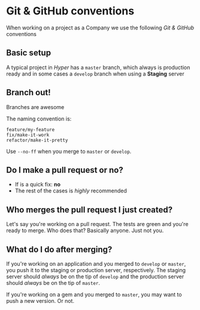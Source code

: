# Git & GitHub conventions

When working on a project as a Company we use the following *Git & GitHub* conventions

## Basic setup

A typical project in *Hyper* has a `master` branch, which always is production ready
and in some cases a `develop` branch when using a **Staging** server

## Branch out!

Branches are awesome

The naming convention is:

```
feature/my-feature
fix/make-it-work
refactor/make-it-pretty
```

Use `--no-ff` when you merge to `master` or `develop`.

## Do I make a pull request or no?

* If is a quick fix: **no**
* The rest of the cases is *highly* recommended

## Who merges the pull request I just created?

Let's say you're working on a pull request. The tests are green and you're ready
to merge. Who does that? Basically anyone. Just not you.

## What do I do after merging?

If you're working on an application and you merged to `develop` or `master`, you push it to
the staging or production server, respectively. The staging server should *always* be on the
tip of `develop` and the production server should *always* be on the tip of `master`.

If you're working on a gem and you merged to `master`, you may want to push a new
version. Or not.
